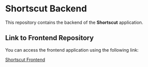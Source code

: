 # Shortscut Backend

This repository contains the backend of the **Shortscut** application.

## Link to Frontend Repository

You can access the frontend application using the following link:

[Shortscut Frontend](https://github.com/ojasKooL/shortscut-frontend)

